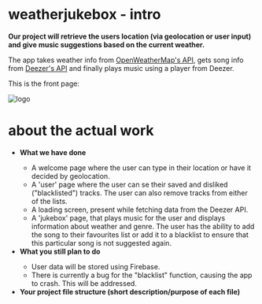 # weatherjukebox - intro

<b>Our project will retrieve the users location (via geolocation or user input) and give music suggestions based on the current weather.</b>

<p>The app takes weather info from <a href="https://openweathermap.org/api">OpenWeatherMap's API</a>, gets song info from <a href="https://developers.deezer.com/api/explorer">Deezer's API</a> and finally plays music using a player from Deezer.</p>

<p>This is the front page:</p>
<img src="http://www.emildickson.se/weatherjukebox/logo.png" alt="logo"/>

# about the actual work

<ul>
<li><b>What we have done</b></li>
<ul>
    <li>A welcome page where the user can type in their location or have it decided by geolocation.</li>
    <li>A 'user' page where the user can se their saved and disliked ("blacklisted") tracks. The user can also remove tracks from either of the lists.</li>
    <li>A loading screen, present while fetching data from the Deezer API.</li>
    <li>A 'jukebox' page, that plays music for the user and displays information about weather and genre. The user has the ability to add the song to their favourites list or add it to a blacklist to ensure that this particular song is not suggested again.</li>
</ul>
<li><b>What you still plan to do</b></li>
<ul>
    <li>User data will be stored using Firebase.</li>
    <li>There is currently a bug for the "blacklist" function, causing the app to crash. This will be addressed.</li>
</ul>
<li><b>Your project file structure (short description/purpose of each file)</b></li>
<ul>
